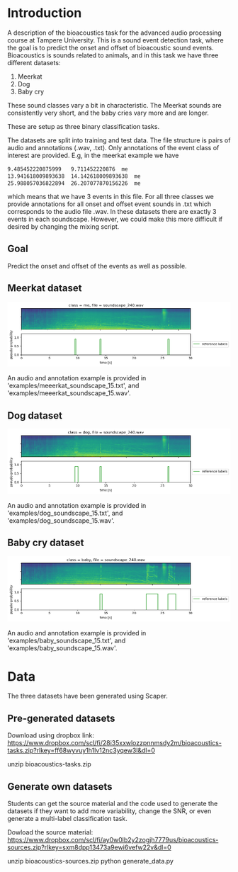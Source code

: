 # Introduction
A description of the bioacoustics task for the advanced audio processing course at Tampere University. This is a sound event detection task, where the goal is to predict the onset and offset of bioacoustic sound events. Bioacoustics is sounds related to animals, and in this task we have three different datasets:

  1. Meerkat
  2. Dog
  3. Baby cry

These sound classes vary a bit in characteristic. The Meerkat sounds are consistently very short, and the baby cries vary more and are longer.

These are setup as three binary classification tasks.

The datasets are split into training and test data. The file structure is pairs of audio and annotations (<filename>.wav, <filename>.txt). Only annotations of the event class of interest are provided. E.g, in the meerkat example we have

    9.485452220875999	9.711452220876	me
    13.941618009893638	14.142618009893638	me
    25.988057036822894	26.207077870156226	me

which means that we have 3 events in this file. For all three classes we provide annotations for all onset and offset event sounds in <filename>.txt which corresponds to the audio file <filename>.wav. In these datasets there are exactly 3 events in each soundscape. However, we could make this more difficult if desired by changing the mixing script.

## Goal
Predict the onset and offset of the events as well as possible.

## Meerkat dataset

![Meerkat reference labels](examples/meerkat_reference_labels.png)

An audio and annotation example is provided in 'examples/meeerkat_soundscape_15.txt', and 'examples/meeerkat_soundscape_15.wav'.

## Dog dataset

![Dog reference labels](examples/dog_reference_labels.png)

An audio and annotation example is provided in 'examples/dog_soundscape_15.txt', and 'examples/dog_soundscape_15.wav'.


## Baby cry dataset

![Baby reference labels](examples/baby_reference_labels.png)

An audio and annotation example is provided in 'examples/baby_soundscape_15.txt', and 'examples/baby_soundscape_15.wav'.


# Data
The three datasets have been generated using Scaper.

## Pre-generated datasets
Download using dropbox link: https://www.dropbox.com/scl/fi/28i35xxwlozzpnnmsdy2m/bioacoustics-tasks.zip?rlkey=ff68wyvuy1h1lv12nc3yqew3l&dl=0
  
  unzip bioacoustics-tasks.zip

## Generate own datasets
Students can get the source material and the code used to generate the datasets if they want to add more variability, change the SNR, or even generate a multi-label classification task.

Dowload the source material: https://www.dropbox.com/scl/fi/ay0w0lb2y2zogjh7779us/bioacoustics-sources.zip?rlkey=sxm8dpp13473a9ewi6vefw22v&dl=0

  unzip bioacoustics-sources.zip
  python generate_data.py


